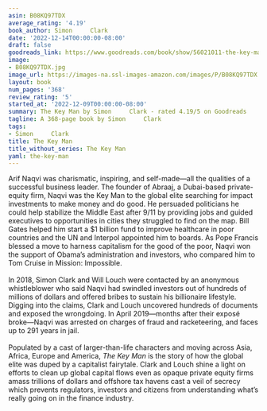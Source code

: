 ```yaml
---
asin: B08KQ97TDX
average_rating: '4.19'
book_author: Simon     Clark
date: '2022-12-14T00:00:00-08:00'
draft: false
goodreads_link: https://www.goodreads.com/book/show/56021011-the-key-man
image:
- B08KQ97TDX.jpg
image_url: https://images-na.ssl-images-amazon.com/images/P/B08KQ97TDX.01._SCLZZZZZZZ.jpg
layout: book
num_pages: '368'
review_rating: '5'
started_at: '2022-12-09T00:00:00-08:00'
summary: The Key Man by Simon     Clark - rated 4.19/5 on Goodreads
tagline: A 368-page book by Simon     Clark
tags:
- Simon     Clark
title: The Key Man
title_without_series: The Key Man
yaml: the-key-man
---
```


Arif Naqvi was charismatic, inspiring, and self-made—all the qualities of a successful business leader. The founder of Abraaj, a Dubai-based private-equity firm, Naqvi was the Key Man to the global elite searching for impact investments to make money and do good. He persuaded politicians he could help stabilize the Middle East after 9/11 by providing jobs and guided executives to opportunities in cities they struggled to find on the map. Bill Gates helped him start a $1 billion fund to improve healthcare in poor countries and the UN and Interpol appointed him to boards. As Pope Francis blessed a move to harness capitalism for the good of the poor, Naqvi won the support of Obama’s administration and investors, who compared him to Tom Cruise in Mission: Impossible.<br /><br />In 2018, Simon Clark and Will Louch were contacted by an anonymous whistleblower who said Naqvi had swindled investors out of hundreds of millions of dollars and offered bribes to sustain his billionaire lifestyle. Digging into the claims, Clark and Louch uncovered hundreds of documents and exposed the wrongdoing. In April 2019—months after their exposé broke—Naqvi was arrested on charges of fraud and racketeering, and faces up to 291 years in jail. <br /><br />Populated by a cast of larger-than-life characters and moving across Asia, Africa, Europe and America, <em>The Key Man </em>is the story of how the global elite was duped by a capitalist fairytale. Clark and Louch shine a light on efforts to clean up global capital flows even as opaque private equity firms amass trillions of dollars and offshore tax havens cast a veil of secrecy which prevents regulators, investors and citizens from understanding what’s really going on in the finance industry.